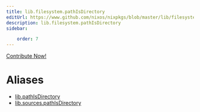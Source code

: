 ```yaml
---
title: lib.filesystem.pathIsDirectory
editUrl: https://www.github.com/nixos/nixpkgs/blob/master/lib/filesystem.nix#L77C21
description: lib.filesystem.pathIsDirectory
sidebar:

    order: 7
---
```


<a href="https://www.github.com/nixos/nixpkgs/blob/master/lib/filesystem.nix#L77C21">Contribute Now!</a>


# Aliases

- [lib.pathIsDirectory](./reference/lib/lib-pathIsDirectory)
- [lib.sources.pathIsDirectory](./reference/lib/sources/lib-sources-pathIsDirectory)


